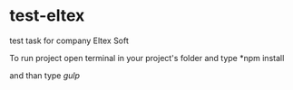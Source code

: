 # test-eltex
test task for company Eltex Soft

To run project open terminal in your project's folder and type
*npm install

and than type 
*gulp*

